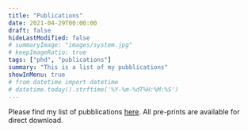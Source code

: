 ```yaml
---
title: "Publications"
date: 2021-04-29T00:00:00
draft: false
hideLastModified: false
# summaryImage: "images/system.jpg" 
# keepImageRatio: true
tags: ["phd", "publications"]
summary: "This is a list of my pubblications"
showInMenu: true
# from datetime import datetime
# datetime.today().strftime('%Y-%m-%dT%H:%M:%S')
---
```


Please find my list of pubblications [here](https://www.ifi.uzh.ch/en/seal/people/vassallo.html). All pre-prints are available for direct download. 

